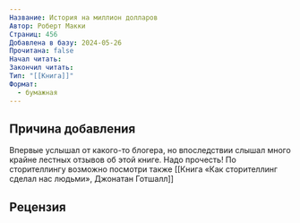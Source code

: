 ```yaml
---
Название: История на миллион долларов
Автор: Роберт Макки
Страниц: 456
Добавлена в базу: 2024-05-26
Прочитана: false
Начал читать: 
Закончил читать: 
Тип: "[[Книга]]"
Формат:
  - бумажная
---
```

## Причина добавления

Впервые услышал от какого-то блогера, но впоследствии слышал много крайне лестных отзывов об этой книге. Надо прочесть! По сторителлингу возможно посмотри также [[Книга «Как сторителлинг сделал нас людьми», Джонатан Готшалл]]

## Рецензия